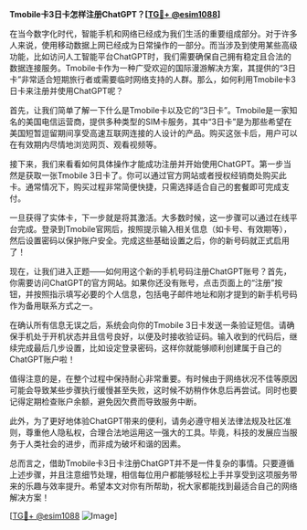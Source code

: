 **Tmobile卡3日卡怎样注册ChatGPT？[[TG💪+ @esim1088](https://t.me/s/esim1088)]**

在当今数字化时代，智能手机和网络已经成为我们生活的重要组成部分。对于许多人来说，使用移动数据上网已经成为日常操作的一部分。而当涉及到使用某些高级功能，比如访问人工智能平台ChatGPT时，我们需要确保自己拥有稳定且合法的数据连接服务。Tmobile卡作为一种广受欢迎的国际漫游解决方案，其提供的“3日卡”非常适合短期旅行者或需要临时网络支持的人群。那么，如何利用Tmobile卡3日卡来注册并使用ChatGPT呢？

首先，让我们简单了解一下什么是Tmobile卡以及它的“3日卡”。Tmobile是一家知名的美国电信运营商，提供多种类型的SIM卡服务，其中“3日卡”是为那些希望在美国短暂逗留期间享受高速互联网连接的人设计的产品。购买这张卡后，用户可以在有效期内尽情地浏览网页、观看视频等。

接下来，我们来看看如何具体操作才能成功注册并开始使用ChatGPT。第一步当然是获取一张Tmobile 3日卡了。你可以通过官方网站或者授权经销商处购买此卡。通常情况下，购买过程非常简便快捷，只需选择适合自己的套餐即可完成支付。

一旦获得了实体卡，下一步就是将其激活。大多数时候，这一步骤可以通过在线平台完成。登录到Tmobile官网后，按照提示输入相关信息（如卡号、有效期等），然后设置密码以保护账户安全。完成这些基础设置之后，你的新号码就正式启用了！

现在，让我们进入正题——如何用这个新的手机号码注册ChatGPT账号？首先，你需要访问ChatGPT的官方网站。如果你还没有账号，点击页面上的“注册”按钮，并按照指示填写必要的个人信息，包括电子邮件地址和刚才提到的新手机号码作为备用联系方式之一。

在确认所有信息无误之后，系统会向你的Tmobile 3日卡发送一条验证短信。请确保手机处于开机状态并且信号良好，以便及时接收验证码。输入收到的代码后，继续完成最后几步设置，比如设定登录密码，这样你就能够顺利创建属于自己的ChatGPT账户啦！

值得注意的是，在整个过程中保持耐心非常重要。有时候由于网络状况不佳等原因可能会导致某些步骤执行缓慢甚至失败，这时候不妨稍作休息后再尝试。同时也要记得定期检查账户余额，避免因欠费而导致服务中断。

此外，为了更好地体验ChatGPT带来的便利，请务必遵守相关法律法规及社区准则，尊重他人隐私权，合理合法地运用这一强大的工具。毕竟，科技的发展应当服务于人类社会的进步，而非成为破坏和谐的因素。

总而言之，借助Tmobile卡3日卡注册ChatGPT并不是一件复杂的事情。只要遵循上述步骤，并且注意细节处理，相信每位用户都能够轻松上手并享受到这项服务带来的乐趣与效率提升。希望本文对你有所帮助，祝大家都能找到最适合自己的网络解决方案！

[[TG💪+ @esim1088](https://t.me/s/esim1088) ![Image](https://i.postimg.cc/4NQfJmqS/Snipaste-2025-05-13-00-14-12.png)]